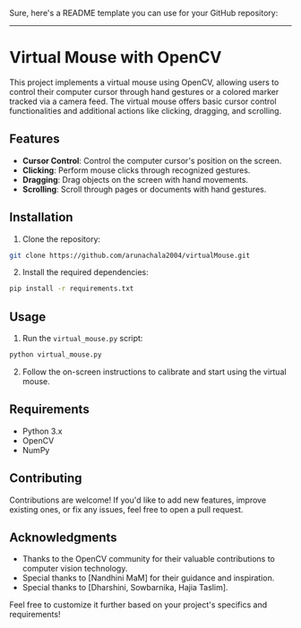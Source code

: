 Sure, here's a README template you can use for your GitHub repository:

---

# Virtual Mouse with OpenCV

This project implements a virtual mouse using OpenCV, allowing users to control their computer cursor through hand gestures or a colored marker tracked via a camera feed. The virtual mouse offers basic cursor control functionalities and additional actions like clicking, dragging, and scrolling.

## Features

- **Cursor Control**: Control the computer cursor's position on the screen.
- **Clicking**: Perform mouse clicks through recognized gestures.
- **Dragging**: Drag objects on the screen with hand movements.
- **Scrolling**: Scroll through pages or documents with hand gestures.

## Installation

1. Clone the repository:

```bash
git clone https://github.com/arunachala2004/virtualMouse.git
```

2. Install the required dependencies:

```bash
pip install -r requirements.txt
```

## Usage

1. Run the `virtual_mouse.py` script:

```bash
python virtual_mouse.py
```

2. Follow the on-screen instructions to calibrate and start using the virtual mouse.

## Requirements

- Python 3.x
- OpenCV
- NumPy

## Contributing

Contributions are welcome! If you'd like to add new features, improve existing ones, or fix any issues, feel free to open a pull request.

## Acknowledgments

- Thanks to the OpenCV community for their valuable contributions to computer vision technology.
- Special thanks to [Nandhini MaM] for their guidance and inspiration.
- Special thanks to [Dharshini, Sowbarnika, Hajia Taslim].


Feel free to customize it further based on your project's specifics and requirements!
